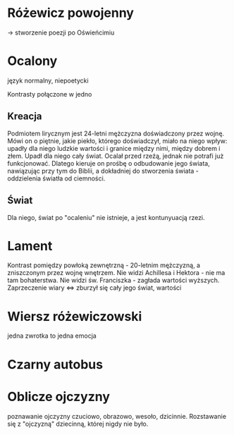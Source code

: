 # Różewicz powojenny
-> stworzenie poezji po Oświeńcimiu

# Ocalony
język normalny, niepoetycki

Kontrasty połączone w jedno
## Kreacja
Podmiotem lirycznym jest 24-letni mężczyzna doświadczony przez wojnę. Mówi on o piętnie, jakie piekło, którego doświadczył, miało na niego wpływ: upadły dla niego ludzkie wartości i granice między nimi, między dobrem i złem. Upadł dla niego cały świat. Ocalał przed rzeźą, jednak nie potrafi już funkcjonować.
Dlatego kieruje on prośbę o odbudowanie jego świata, nawiązując przy tym do Biblii, a dokładniej do stworzenia świata - oddzielenia światła od ciemności.

## Świat
Dla niego, świat po "ocaleniu" nie istnieje, a jest kontunyuacją rzezi.

# Lament
Kontrast pomiędzy powłoką zewnętrzną - 20-letnim mężczyzną, a zniszczonym przez wojnę wnętrzem.
Nie widzi Achillesa i Hektora - nie ma tam bohaterstwa.
Nie widzi św. Franciszka - zagłada wartości wyższych.
Zaprzeczenie wiary <=> zburzył się cały jego świat, wartości

# Wiersz różewiczowski
jedna zwrotka to jedna emocja

# Czarny autobus

# Oblicze ojczyzny
poznawanie ojczyzny czuciowo, obrazowo, wesoło, dzicinnie.
Rozstawanie się z "ojczyzną" dziecinną, której nigdy nie było.
